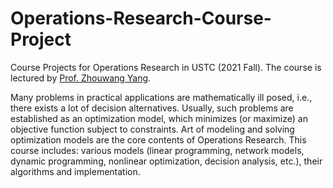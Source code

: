 # Operations-Research-Course-Project
Course Projects for Operations Research in USTC (2021 Fall).  The course is lectured by <a href="http://staff.ustc.edu.cn/~yangzw/">Prof. Zhouwang Yang</a>.

Many problems in practical applications are mathematically ill posed, i.e., there exists a lot of decision alternatives. Usually, such problems are established as an optimization model, which minimizes (or maximize) an objective function subject to constraints. Art of modeling and solving optimization models are the core contents of Operations Research. This course includes: various models (linear programming, network models, dynamic programming, nonlinear optimization, decision analysis, etc.), their algorithms and implementation.
